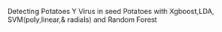 
Detecting Potatoes Y Virus  in seed Potatoes  with Xgboost,LDA, SVM(poly,linear,&amp; radials) and Random Forest 

